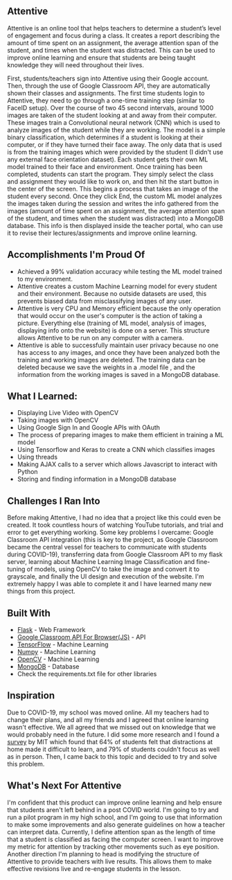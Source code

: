 ## Attentive

Attentive is an online tool that helps teachers to determine a student’s level of engagement and focus during a class. It creates a report describing the amount of time spent on an assignment, the average attention span of the student, and times when the student was distracted. This can be used to improve online learning and ensure that students are being taught knowledge they will need throughout their lives.


First, students/teachers sign into Attentive using their Google account. Then, through the use of Google Classroom API, they are automatically shown their classes and assignments. The first time students login to Attentive, they need to go through a one-time training step (similar to FaceID setup). Over the course of two 45 second intervals, around 1000 images are taken of the student looking at and away from their computer. These images train a Convolutional neural network (CNN) which is used to analyze images of the student while they are working. The model is a simple binary classification, which determines if a student is looking at their computer, or if they have turned their face away. The only data that is used is from the training images which were provided by the student (I didn't use any external face orientation dataset). Each student gets their own ML model trained to their face and environment. Once training has been completed, students can start the program. They simply select the class and assignment they would like to work on, and then hit the start button in the center of the screen. This begins a process that takes an image of the student every second. Once they click End, the custom ML model analyzes the images taken during the session and writes the info gathered from the images (amount of time spent on an assignment, the average attention span of the student, and times when the student was distracted) into a MongoDB database. This info is then displayed inside the teacher portal, who can use it to revise their lectures/assignments and improve online learning.

## Accomplishments I'm Proud Of
 - Achieved a 99% validation accuracy while testing the ML model trained to my environment. 
 - Attentive creates a custom Machine Learning model for every student and their environment. Because no outside datasets are used, this prevents biased data from misclassifying images of any user.
 - Attentive is very CPU and Memory efficient because the only operation that would occur on the user's computer is the action of taking a picture. Everything else (training of ML model, analysis of images, displaying info onto the website) is done on a server. This structure allows Attentive to be run on any computer with a camera.
 - Attentive is able to successfully maintain user privacy because no one has access to any images, and once they have been analyzed both the training and working images are deleted. The training data can be deleted because we save the weights in a .model file , and the information from the working images is saved in a MongoDB database.

## What I Learned:
 - Displaying Live Video with OpenCV
 - Taking images with OpenCV
 - Using Google Sign In and Google APIs with OAuth
 - The process of preparing images to make them efficient in training a ML model
 - Using Tensorflow and Keras to create a CNN which classifies images
 - Using threads
 - Making AJAX calls to a server which allows Javascript to interact with Python
 - Storing and finding information in a MongoDB database

## Challenges I Ran Into
Before making Attentive, I had no idea that a project like this could even be created. It took countless hours of watching YouTube tutorials, and trial and error to get everything working. Some key problems I overcame: Google Classroom API integration (this is key to the project, as Google Classroom became the central vessel for teachers to communicate with students during COVID-19), transferring data from Google Classroom API to my flask server, learning about Machine Learning Image Classification and fine-tuning of models, using OpenCV to take the image and convert it to grayscale, and finally the UI design and execution of the website. I'm extremely happy I was able to complete it and I have learned many new things from this project.

## Built With

* [Flask](https://flask.palletsprojects.com/en/1.1.x/) - Web Framework
* [Google Classroom API For Browser(JS)](https://developers.google.com/classroom) - API
* [TensorFlow](https://www.tensorflow.org/) - Machine Learning
* [Numpy](https://numpy.org/) - Machine Learning
* [OpenCV](https://opencv.org/) - Machine Learning
* [MongoDB](https://www.mongodb.com/) - Database
* Check the requirements.txt file for other libraries

## Inspiration
Due to COVID-19, my school was moved online. All my teachers had to change their plans, and all my friends and I agreed that online learning wasn't effective. We all agreed that we missed out on knowledge that we would probably need in the future. I did some more research and I found a [survey](http://ir.mit.edu/remote-experience) by MIT which found that 64% of students felt that distractions at home made it difficult to learn, and 79% of students couldn't focus as well as in person. Then, I came back to this topic and decided to try and solve this problem. 

## What's Next For Attentive
I'm confident that this product can improve online learning and help ensure that students aren't left behind in a post COVID world. I'm going to try and run a pilot program in my high school, and I'm going to use that information to make some improvements and also generate guidelines on how a teacher can interpret data. Currently, I define attention span as the length of time that a student is classified as facing the computer screen. I want to improve my metric for attention by tracking other movements such as eye position. Another direction I'm planning to head is modifying the structure of Attentive to provide teachers with live results. This allows them to make effective revisions live and re-engage students in the lesson.
